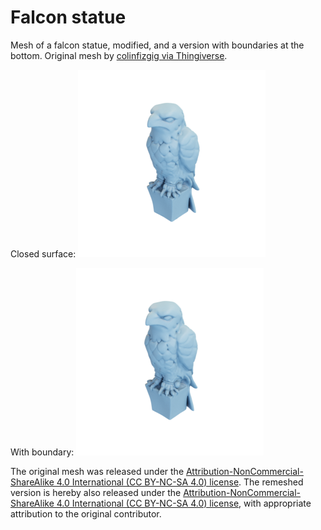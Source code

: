# Falcon statue

Mesh of a falcon statue, modified, and a version with boundaries at the bottom.
Original mesh by [colinfizgig via Thingiverse](https://www.thingiverse.com/thing:46631).

Closed surface:
![falconstatue](falconstatue.png)

With boundary:
![falconstatue_boundary](falconstatue_boundary.png)

The original mesh was released under the [Attribution-NonCommercial-ShareAlike 4.0 International (CC BY-NC-SA 4.0) license](https://creativecommons.org/licenses/by-nc-sa/4.0/).
The remeshed version is hereby also released under the [Attribution-NonCommercial-ShareAlike 4.0 International (CC BY-NC-SA 4.0) license](https://creativecommons.org/licenses/by-nc-sa/4.0/), with appropriate attribution to the original contributor.

